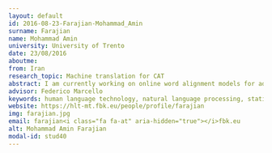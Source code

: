 ```yaml
---
layout: default 
id: 2016-08-23-Farajian-Mohammad_Amin
surname: Farajian
name: Mohammad Amin
university: University of Trento
date: 23/08/2016
aboutme: 
from: Iran
research_topic: Machine translation for CAT
abstract: I am currently working on online word alignment models for adaptive machine translation systems. The main challenges in our work are&#58; speed (both for training and test), accuracy of the alignments, and handling the new and infrequent words for which there is no reliable information in the system. We are also trying to apply our word alignment models on the domain adaptation of SMTs where the systems are trained on large general out of domain corpora and then have to be adapted to another domain with relatively very small training data.
advisor: Federico Marcello
keywords: human language technology, natural language processing, statistical machine translation, word alignment
website: https://hlt-mt.fbk.eu/people/profile/farajian
img: farajian.jpg
email: farajian<i class="fa fa-at" aria-hidden="true"></i>fbk.eu
alt: Mohammad Amin Farajian
modal-id: stud40
---
```

